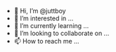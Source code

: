 - 👋 Hi, I’m @juttboy
- 👀 I’m interested in ...
- 🌱 I’m currently learning ...
- 💞️ I’m looking to collaborate on ...
- 📫 How to reach me ...

<!---
juttboy/juttboy is a ✨ special ✨ repository because its `README.md` (this file) appears on your GitHub profile.
You can click the Preview link to take a look at your changes.
--->
